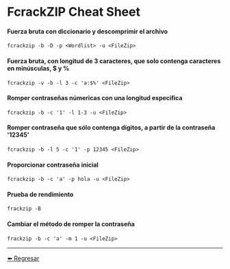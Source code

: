 # FcrackZIP Cheat Sheet

#### Fuerza bruta con diccionario y descomprimir el archivo
```
fcrackzip -b -D -p <Wordlist> -u <FileZip>
```

#### Fuerza bruta, con longitud de 3 caracteres, que solo contenga caracteres en minúsculas, $ y %
```
fcrackzip -v -b -l 3 -c 'a:$%' <FileZip>
```

#### Romper contraseñas númericas con una longitud especifica
```
fcrackzip -b -c '1' -l 1-3 -u <FileZip>
```

#### Romper contraseña que sólo contenga dígitos, a partir de la contraseña '12345'
```
fcrackzip -b -l 5 -c '1' -p 12345 <FileZip>
```

#### Proporcionar contraseña inicial
```
fcrackzip -b -c 'a' -p hola -u <FileZip>
```

#### Prueba de rendimiento
```
frackzip -B
```

#### Cambiar el método de romper la contraseña
```
frackzip -b -c 'a' -m 1 -u <FileZip>
```

---

[:arrow_left: Regresar](https://github.com/m4lal0/cheatsheets)